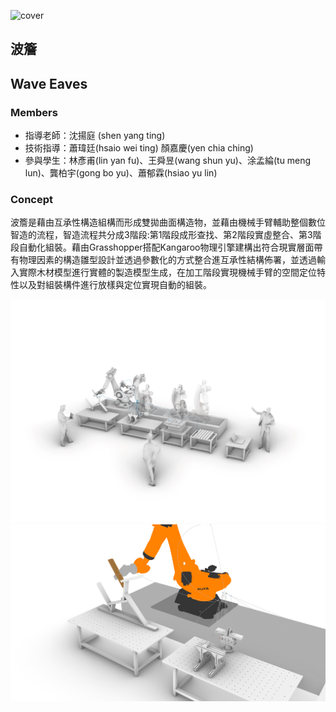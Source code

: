 ![cover](/assets/img/projects/wave-eaves/IMG_0369.JPG)

## 波簷
## Wave Eaves 
### Members


* 指導老師：沈揚庭 (shen yang ting)
* 技術指導：蕭瑋廷(hsaio wei ting) 顏嘉慶(yen chia ching)
* 參與學生：林彥甫(lin yan fu)、王舜昱(wang shun yu)、涂孟綸(tu meng lun)、龔柏宇(gong bo yu)、蕭郁霖(hsiao yu lin)


### Concept

波簷是藉由互承性構造組構而形成雙拋曲面構造物，並藉由機械手臂輔助整個數位智造的流程，智造流程共分成3階段:第1階段成形查找、第2階段實虛整合、第3階段自動化組裝。藉由Grasshopper搭配Kangaroo物理引擎建構出符合現實層面帶有物理因素的構造雛型設計並透過參數化的方式整合進互承性結構佈署，並透過輸入實際木材模型進行實體的製造模型生成，在加工階段實現機械手臂的空間定位特性以及對組裝構件進行放樣與定位實現自動的組裝。

![process-1](/assets/img/projects/wave-eaves/kuka1.jpg)
![process-2](/assets/img/projects/wave-eaves/kuka12.jpg)